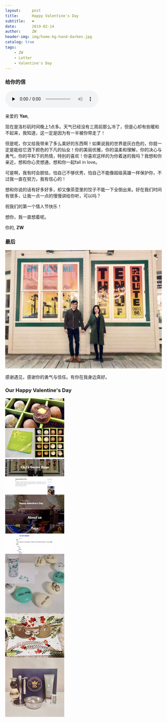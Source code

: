 ```yaml
---
layout:     post
title:      Happy Valentine's Day
subtitle:   ❤️
date:       2019-02-14
author:     ZW
header-img: img/home-bg-hand-darken.jpg
catalog: true
tags:
    - ZW
    - Letter
    - Valentine's Day
---
```


### 给你的信

<audio id="audio" controls="" preload="none">
      <source id="mp3" src="https://raw.githubusercontent.com/project106/project106.github.io/master/audio/Perfect.mp3">
</audio>

亲爱的 **Yan**,

   现在是洛杉矶时间晚上1点多。天气已经没有三周前那么冷了，但是心却有些暖和不起来，我知道，这一定是因为有一半被你带走了！
    
   但是呢，你又给我带来了多么美好的东西啊！如果说我的世界是灰白色的，你就一定是能给它洒下颜色的下凡的仙女！你的美丽优雅，你的温柔和理解，你的决心与勇气，你的平和下的热情，特别的喜欢！你喜欢这样的为你着迷的我吗？我想和你亲近，想和你心灵想通，想和你一起fall in love。
   
   可是啊，我有时会胆怯，怕自己不够优秀，怕自己不能像超级英雄一样保护你，不过我一直在努力，我有信心的！

   想和你说的话有好多好多，却又像茶壶里的饺子不能一下全倒出来。好在我们时间有很多，让我一点一点的慢慢讲给你听，可以吗？
   
   祝我们的第一个情人节快乐！
   
   想你，我一直想着呢。

你的,
**ZW**

### 最后
![](https://raw.githubusercontent.com/project106/project106.github.io/master/img/home-bg-us.jpeg)

感谢遇见，感谢你的勇气与信任。有你在我身边真好。

### Our Happy Valentine's Day
![](https://raw.githubusercontent.com/project106/project106.github.io/master/img/post-bg-gifts1.jpeg)
